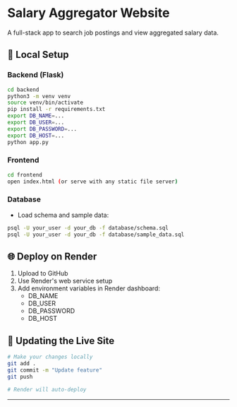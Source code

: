 
# Salary Aggregator Website

A full-stack app to search job postings and view aggregated salary data.

## 🚀 Local Setup

### Backend (Flask)
```bash
cd backend
python3 -m venv venv
source venv/bin/activate
pip install -r requirements.txt
export DB_NAME=...
export DB_USER=...
export DB_PASSWORD=...
export DB_HOST=...
python app.py
```

### Frontend
```bash
cd frontend
open index.html (or serve with any static file server)
```

### Database
- Load schema and sample data:
```bash
psql -U your_user -d your_db -f database/schema.sql
psql -U your_user -d your_db -f database/sample_data.sql
```

## 🌐 Deploy on Render

1. Upload to GitHub
2. Use Render's web service setup
3. Add environment variables in Render dashboard:
   - DB_NAME
   - DB_USER
   - DB_PASSWORD
   - DB_HOST

## 🔁 Updating the Live Site

```bash
# Make your changes locally
git add .
git commit -m "Update feature"
git push

# Render will auto-deploy
```

---
